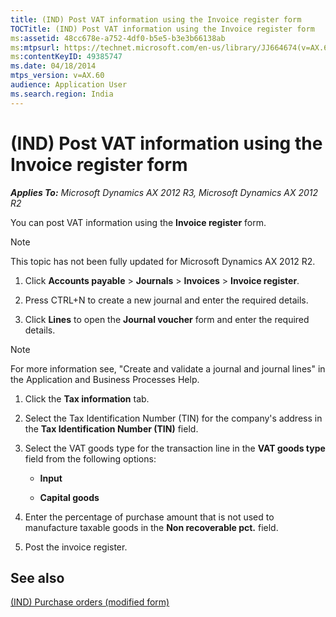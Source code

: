 ```yaml
---
title: (IND) Post VAT information using the Invoice register form
TOCTitle: (IND) Post VAT information using the Invoice register form
ms:assetid: 48cc678e-a752-4df0-b5e5-b3e3b66138ab
ms:mtpsurl: https://technet.microsoft.com/en-us/library/JJ664674(v=AX.60)
ms:contentKeyID: 49385747
ms.date: 04/18/2014
mtps_version: v=AX.60
audience: Application User
ms.search.region: India
---
```


# (IND) Post VAT information using the Invoice register form 


_**Applies To:** Microsoft Dynamics AX 2012 R3, Microsoft Dynamics AX 2012 R2_

You can post VAT information using the **Invoice register** form.


> [!NOTE]
> <P>This topic has not been fully updated for Microsoft Dynamics AX 2012 R2.</P>



1.  Click **Accounts payable** \> **Journals** \> **Invoices** \> **Invoice register**.

2.  Press CTRL+N to create a new journal and enter the required details.

3.  Click **Lines** to open the **Journal voucher** form and enter the required details.


> [!NOTE]
> <P>For more information see, "Create and validate a journal and journal lines" in the Application and Business Processes Help.</P>



1.  Click the **Tax information** tab.

2.  Select the Tax Identification Number (TIN) for the company's address in the **Tax Identification Number (TIN)** field.

3.  Select the VAT goods type for the transaction line in the **VAT goods type** field from the following options:
    
      - **Input**
    
      - **Capital goods**

4.  Enter the percentage of purchase amount that is not used to manufacture taxable goods in the **Non recoverable pct.** field.

5.  Post the invoice register.

## See also

[(IND) Purchase orders (modified form)](https://technet.microsoft.com/en-us/library/jj664798\(v=ax.60\))

  


